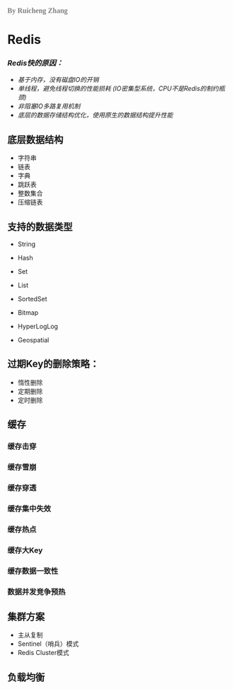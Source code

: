 ### <font size=3pt face="MV Boli" color="gray">By Ruicheng Zhang</font>



# Redis



### *Redis快的原因：*

-   *基于内存，没有磁盘IO的开销*
-   *单线程，避免线程切换的性能损耗 (IO密集型系统，CPU不是Redis的制约瓶颈)*
-   *非阻塞IO多路复用机制*
-   *底层的数据存储结构优化，使用原生的数据结构提升性能*



## 底层数据结构

-   字符串
-   链表
-   字典
-   跳跃表
-   整数集合
-   压缩链表



## 支持的数据类型

-   String
-   Hash
-   Set
-   List
-   SortedSet



-   Bitmap
-   HyperLogLog
-   Geospatial



## 过期Key的删除策略：

-   惰性删除
-   定期删除
-   定时删除



## 缓存

### 缓存击穿

### 缓存雪崩

### 缓存穿透

### 缓存集中失效

### 缓存热点

### 缓存大Key

### 缓存数据一致性

### 数据并发竞争预热



## 集群方案

-   主从复制
-   Sentinel（哨兵）模式
-   Redis Cluster模式





## 负载均衡

